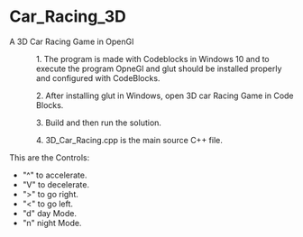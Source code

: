 # Car_Racing_3D
A 3D Car Racing Game in OpenGl

<ul>
 <ol>1. The program is made with Codeblocks in Windows 10 and to execute the program OpneGl and glut should be installed properly and configured with CodeBlocks.</ol>
 <ol>2. After installing glut in Windows, open 3D car Racing Game in Code Blocks.</ol>
 <ol>3. Build and then run the solution.</ol>
 <ol>4. 3D_Car_Racing.cpp is the main source C++ file.</ol> 
</ul>
This are the Controls:

 <ul>
  <li> "^" to accelerate.</li>
  <li> "V" to decelerate.</li>
  <li> ">" to go right.</li>
  <li> "<" to go left.</li>
  <li> "d" day Mode.</li>
  <li> "n" night Mode.</li>
</ul>
